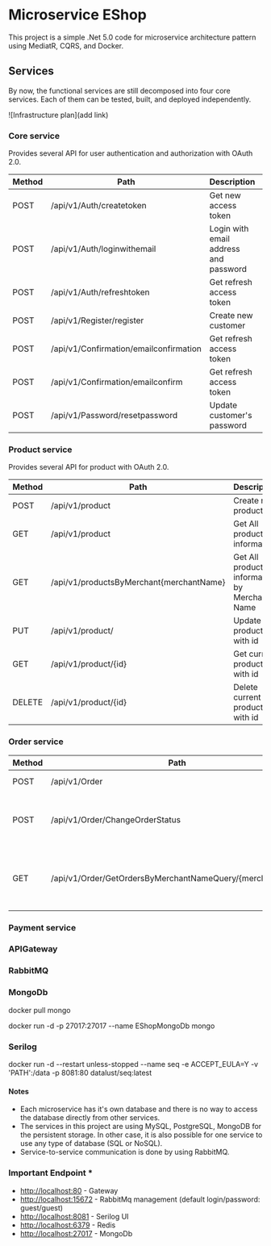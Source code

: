# Microservice EShop

This project is a simple .Net 5.0 code for microservice architecture pattern using MediatR, CQRS, and Docker.

## Services

By now, the functional services are still decomposed into four core services. Each of them can be tested, built, and deployed independently.

![Infrastructure plan](add link)

### Core service

Provides several API for user authentication and authorization with OAuth 2.0.

| Method | Path              | Description                                   | Scope |
|--------|-------------------|-----------------------------------------------|-------|
| POST   | /api/v1/Auth/createtoken  | Get new access token | ui    |
| POST   | /api/v1/Auth/loginwithemail | Login with email address and password         | ui    |
| POST   | /api/v1/Auth/refreshtoken  | Get refresh access token | ui    |
| POST   | /api/v1/Register/register  | Create new customer  | ui    |
| POST   | /api/v1/Confirmation/emailconfirmation  | Get refresh access token | ui    |
| POST   | /api/v1/Confirmation/emailconfirm  | Get refresh access token | ui    |
| POST   | /api/v1/Password/resetpassword  | Update customer's password | ui    |


### Product service

Provides several API for product with OAuth 2.0.

| Method | Path                                     | Description                                   | Scope  | Privilege              |
| ------ | ---------------------------------------- | --------------------------------------------- | ------ | ---------------------- |
| POST   | /api/v1/product                          | Create new product                            | ui     | ALL_ACCESS             |
| GET    | /api/v1/product                          | Get All product information                  | ui     | READ_BASIC_INFORMATION |
| GET    | /api/v1/productsByMerchant{merchantName} | Get All product information by Merchant Name | ui     | READ_BASIC_INFORMATION |
| PUT    | /api/v1/product/                         | Update product with id                        | server | ALL_ACCESS             |
| GET    | /api/v1/product/{id}                     | Get current product with id                   | server | ALL_ACCESS             |
| DELETE | /api/v1/product/{id}                     | Delete current product with id                | server | ALL_ACCESS             |

### Order service

| Method | Path              | Description                                   | Scope |
|--------|-------------------|-----------------------------------------------|-------|
| POST   | /api/v1/Order | Create new Order | ui    |
| POST   | /api/v1/Order/ChangeOrderStatus | Change order status with order id and status        | ui    |
| GET   | /api/v1/Order/GetOrdersByMerchantNameQuery/{merchantName}  | Get all order indormation by Merchant name | ui    |

### Payment service

### APIGateway

### RabbitMQ

### MongoDb
docker pull mongo

docker run -d -p 27017:27017 --name EShopMongoDb mongo
### Serilog
docker run -d --restart unless-stopped --name seq -e ACCEPT_EULA=Y -v 'PATH':/data -p 8081:80 datalust/seq:latest
#### Notes

- Each microservice has it's own database and there is no way to access the database directly from other services.
- The services in this project are using MySQL, PostgreSQL, MongoDB for the persistent storage. In other case, it is also possible for one service
  to use any type of database (SQL or NoSQL).
- Service-to-service communication is done by using RabbitMQ.

### Important Endpoint \*

- [http://localhost:80](http://localhost:80) - Gateway
- [http://localhost:15672](http://localhost:15672) - RabbitMq management (default login/password: guest/guest)
- [http://localhost:8081](http://localhost:8081) - Serilog UI
- [http://localhost:6379](http://localhost:6379) - Redis
- [http://localhost:27017](http://localhost:27017) - MongoDb
